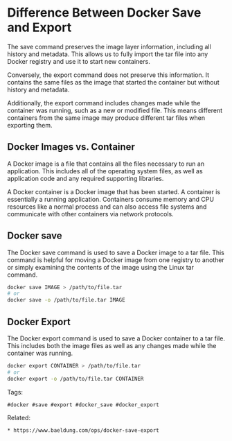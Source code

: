 # Difference Between Docker Save and Export

The save command preserves the image layer information, including all
history and metadata. This allows us to fully import the tar file into
any Docker registry and use it to start new containers.

Conversely, the export command does not preserve this information. It
contains the same files as the image that started the container but
without history and metadata.

Additionally, the export command includes changes made while the
container was running, such as a new or modified file. This means
different containers from the same image may produce different tar files
when exporting them.

## Docker Images vs. Container

A Docker image is a file that contains all the files necessary to run an
application. This includes all of the operating system files, as well as
application code and any required supporting libraries.

A Docker container is a Docker image that has been started. A container
is essentially a running application. Containers consume memory and CPU
resources like a normal process and can also access file systems and
communicate with other containers via network protocols.

## Docker save

The Docker save command is used to save a Docker image to a tar file.
This command is helpful for moving a Docker image from one registry to
another or simply examining the contents of the image using the Linux
tar command.

```bash
docker save IMAGE > /path/to/file.tar
# or
docker save -o /path/to/file.tar IMAGE
```

## Docker Export

The Docker export command is used to save a Docker container to a tar
file. This includes both the image files as well as any changes made
while the container was running.

```bash
docker export CONTAINER > /path/to/file.tar
# or
docker export -o /path/to/file.tar CONTAINER
```

Tags:
```
#docker #save #export #docker_save #docker_export
```

Related:
```
* https://www.baeldung.com/ops/docker-save-export
```
